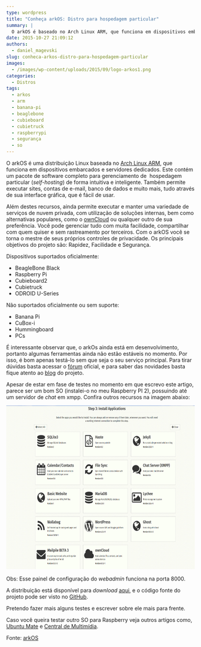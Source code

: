 ```yaml
---
type: wordpress
title: "Conheça arkOS: Distro para hospedagem particular"
summary: |
  O arkOS é baseado no Arch Linux ARM, que funciona em dispositivos embarcados e servidores autônomos, é uma pilha de software completo para gerenciamento de sua experiência de auto-hospedagem de uma forma intuitiva e inteligente, Arkos permite executar sites, contas de e-mail, banco de dados e muito mais, a partir de sua interface gráfica de fácil uso.
date: 2015-10-27 21:09:12
authors:
  - daniel_magevski
slug: conheca-arkos-distro-para-hospedagem-particular
images:
  - /images/wp-content/uploads/2015/09/logo-arkos1.png
categories:
  - Distros
tags:
  - arkos
  - arm
  - banana-pi
  - beaglebone
  - cubieboard
  - cubietruck
  - raspberrypi
  - segurança
  - so
---
```


O arkOS é uma distribuição Linux baseada no <a href="http://archlinuxarm.org" target="_blank">Arch Linux ARM</a>, que funciona em dispositivos embarcados e servidores dedicados. Este contém um pacote de software completo para gerenciamento de  hospedagem particular (<em>self-hosting</em>) de forma intuitiva e inteligente. Também permite executar sites, contas de e-mail, banco de dados e muito mais, tudo através de sua interface gráfica, que é fácil de usar.

<!--more-->

Além destes recursos, ainda permite executar e manter uma variedade de serviços de nuvem privada, com utilização de soluções internas, bem como alternativas populares, como o <a href="https://owncloud.org" target="_blank">ownCloud</a> ou qualquer outro de sua preferência. Você pode gerenciar tudo com muita facilidade, compartilhar com quem quiser e sem rastreamento por terceiros. Com o arkOS você se torna o mestre de seus próprios controles de privacidade. Os principais objetivos do projeto são: Rapidez, Facilidade e Segurança.

Dispositivos suportados oficialmente:
<ul>
	<li>BeagleBone Black</li>
	<li>Raspberry Pi</li>
	<li>Cubieboard2</li>
	<li>Cubietruck</li>
	<li>ODROID U-Series</li>
</ul>
Não suportados oficialmente ou sem suporte:
<ul>
	<li>Banana Pi</li>
	<li>CuBox-i</li>
	<li>Hummingboard</li>
	<li>PCs</li>
</ul>
É interessante observar que, o arkOs ainda está em desenvolvimento, portanto algumas ferramentas ainda não estão estáveis no momento. Por isso, é bom apenas testá-lo sem que seja o seu serviço principal. Para tirar dúvidas basta acessar o <a href="https://bbs.arkos.io/" target="_blank">fórum</a> oficial, e para saber das novidades basta fique atento ao <a href="https://arkos.io/blog/" target="_blank">blog</a> do projeto.

Apesar de estar em fase de testes no momento em que escrevo este artigo, parece ser um bom SO (instalei-o no meu Raspberry PI 2), possuindo até um servidor de <em>chat</em> em xmpp. Confira outros recursos na imagem abaixo:

<a href="/images/wp-content/uploads/2015/09/arkOS.jpg"><img class="alignnone wp-image-3545" src="/images/wp-content/uploads/2015/09/arkOS.jpg" alt="arkOS" width="655" height="437" /></a>

Obs: Esse painel de configuração do <em>webadmin</em> funciona na porta 8000.

A distribuição está disponível para <em>download</em> <a href="https://arkos.io/download" target="_blank">aqui</a>, e o código fonte do projeto pode ser visto no <a href="https://github.com/cznweb" target="_blank">GitHub</a>.

Pretendo fazer mais alguns testes e escrever sobre ele mais para frente.

Caso você queira testar outro SO para Raspberry veja outros artigos como, <a href="/instalando-o-ubuntu-mate-15-04-no-raspberry-pi-2" target="_blank">Ubuntu Mate</a> e <a href="/criando-uma-central-de-multimidia-com-raspberry-pi" target="_blank">Central de Multimídia</a>.

Fonte: <a href="https://arkos.io/" target="_blank">arkOS</a>
